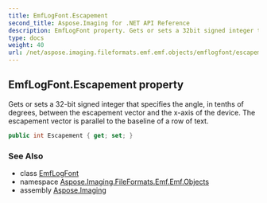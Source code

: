 ```yaml
---
title: EmfLogFont.Escapement
second_title: Aspose.Imaging for .NET API Reference
description: EmfLogFont property. Gets or sets a 32bit signed integer that specifies the angle in tenths of degrees between the escapement vector and the xaxis of the device. The escapement vector is parallel to the baseline of a row of text
type: docs
weight: 40
url: /net/aspose.imaging.fileformats.emf.emf.objects/emflogfont/escapement/
---
```

## EmfLogFont.Escapement property

Gets or sets a 32-bit signed integer that specifies the angle, in tenths of degrees, between the escapement vector and the x-axis of the device. The escapement vector is parallel to the baseline of a row of text.

```csharp
public int Escapement { get; set; }
```

### See Also

* class [EmfLogFont](../)
* namespace [Aspose.Imaging.FileFormats.Emf.Emf.Objects](../../emflogfont/)
* assembly [Aspose.Imaging](../../../)


